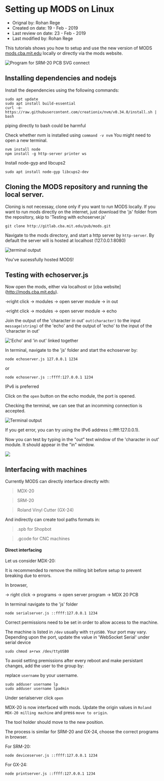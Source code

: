 # Setting up MODS on Linux


- Orignal by: Rohan Rege
- Created on date: 19 - Feb - 2019
- Last review on date: 23 - Feb - 2019
- Last modified by: Rohan Rege



This tutorials shows you how to setup and use the new version of MODS [mods.cba.mit.edu](http://mods.cba.mit.edu) locally or directly via the mods website.

![][srm20]

## Installing dependencies and nodejs
Install the dependencies using the following commands:

```
sudo apt update
sudo apt install build-essential
curl -o- https://raw.githubusercontent.com/creationix/nvm/v0.34.0/install.sh | bash
```
  piping directly to bash could be harmful

Check whether nvm is installed using ```command -v nvm```
You might need to open a new terminal.

```
nvm install node
npm install -g http-server printer ws
```
Install node-gyp and libcups2
```
sudo apt install node-gyp libcups2-dev
```

## Cloning the MODS repository and running the local server.
Cloning is not necessay, clone only if you want to run MODS locally.
If you want to run mods directly on the internet, just download the 'js' folder from the repository, skip to 'Testing with echoserver.js'

```
git clone http://gitlab.cba.mit.edu/pub/mods.git
```
Navigate to the mods directory, and start a http server by ```http-server```.
By default the server will is hosted at localhost (127.0.0.1:8080)

![][terminal_output]

You've sucessfully hosted MODS!

## Testing with echoserver.js
Now open the mods, either via localhost or [cba website] (http://mods.cba.mit.edu).

->right click -> modules -> open server module -> in out

->right click -> modules -> open server module -> echo

Join the output of the 'character in out' ```out(character)``` to the input ```message(string)``` of the 'echo' and the output of 'echo' to the input of the 'character in out'

![][modimage]

In terminal, navigate to the 'js' folder and start the echoserver by:
```
node echoserver.js 127.0.0.1 1234
```
or
```
node echoserver.js ::ffff:127.0.0.1 1234
```
IPv6 is preferred

Click on the ```open``` button on the echo module, the port is opened.

Checking the terminal, we can see that an incomming connection is accepted.

![][connection]

If you get error, you can try using the IPv6 address (::ffff:127.0.0.1).

Now you can test by typing in the "out" text window of the 'character in out' module. It should appear in the "in" window.

![][test]

## Interfacing with machines
Currently MODS can directly interface directly with:
>MDX-20

>SRM-20

>Roland Vinyl Cutter (GX-24)

And indirectly can create tool paths formats in:
>.spb for Shopbot

>.gcode for CNC machines

#### Direct interfacing
Let us consider MDX-20:

It is recommended to remove the milling bit before setup to prevent breaking due to errors.

In browser,

-> right click -> programs -> open server program -> MDX 20 PCB

In terminal navigate to the 'js' folder
```
node serialserver.js ::ffff:127.0.0.1 1234
```
Correct permissions need to be set in order to allow access to the machine.

The machine is listed in ```/dev``` usually with ```ttyUSB0```. Your port may vary.
Depending upon the port, update the value in 'WebSocket Serial' under serial device
```
sudo chmod a+rwx /dev/ttyUSB0
```
To avoid setting premissions after every reboot and make persistant changes, add the user to the group by:

replace ```username``` by your username.
```
sudo adduser username lp
sudo adduser username lpadmin
```
Under serialserver click ```open```

MDX-20 is now interfaced with mods. Update the origin values in ```Roland MDX-20 milling machine``` and press ```move to origin```.

The tool holder should move to the new position.

The process is similar for SRM-20 and GX-24, choose the correct programs in browser.

For SRM-20:
```
node deviceserver.js ::ffff:127.0.0.1 1234
```
For GX-24:
```
node printserver.js ::ffff:127.0.0.1 1234
```


[terminal_output]: setup_mods/http.png "terminal output"
[srm20]: setup_mods/mods_screen.png "Program for SRM-20 PCB SVG connect"
[modimage]: setup_mods/setecho.gif " 'Echo' and 'in out' linked together"
[test]: setup_mods/test.gif
[connection]: setup_mods/cappt.png "Terminal output"
